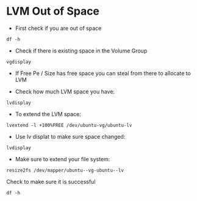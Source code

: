 # LVM Out of Space

- First check if you are out of space

`df -h`

- Check if there is existing space in the Volume Group

`vgdisplay`


- If Free Pe / Size has free space you can steal from there to allocate to LVM

- Check how much LVM space you have:

`lvdisplay`

- To extend the LVM space:

`lvextend -l +100%FREE /dev/ubuntu-vg/ubuntu-lv`

- Use lv displat to make sure space changed:

`lvdisplay`

- Make sure to extend your file system:

`resize2fs /dev/mapper/ubuntu--vg-ubuntu--lv`

Check to make sure it is successful

`df -h`

